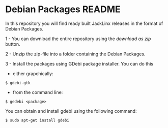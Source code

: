 # Debian Packages README

In this repository you will find ready built JackLinx releases in the format of Debian Packages.

1 - You can download the entire repository using the *download as zip* button.

2 - Unzip the zip-file into a folder containing the Debian Packages.

3 - Install the packages using GDebi package installer. 
You can do this 
- either grapchically: 
 
```
$ gdebi-gtk 
```


- from the command line: 

``` 
$ gedebi <package>
```

You can obtain and install gdebi using the following command:

```
$ sudo apt-get install gdebi
```

